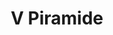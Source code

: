 ---
title: V Piramide

mediaPath: /videos/p_03_lc-1080p.mp4
mediaPosition:  [296225.9229882462,4633739.996877952,129.51940815510264]
mediaRotation:  [0.367179183978474,-0.7125826102813708,-0.5314315149689552,0.2738357450649768]
mediaScale: 1
cameraFOV: 56.52

cameraPosition:  [296223.1131077501,4633741.99950086,128.49272754182056]
cameraTarget:  [296225.76470118354,4633740.109690328,129.46157286325848]



animationEntry: 
---
